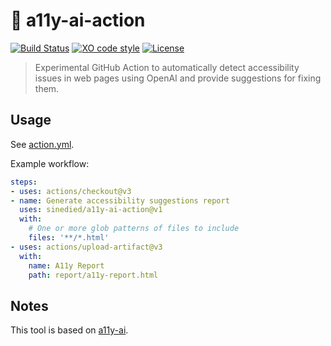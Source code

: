 # :robot: a11y-ai-action

[![Build Status](https://github.com/sinedied/a11y-ai-action/workflows/build/badge.svg)](https://github.com/sinedied/a11y-ai-action/actions)
[![XO code style](https://img.shields.io/badge/code_style-XO-5ed9c7.svg)](https://github.com/sindresorhus/xo)
[![License](https://img.shields.io/badge/license-MIT-blue.svg)](LICENSE)

> Experimental GitHub Action to automatically detect accessibility issues in web pages using OpenAI and provide suggestions for fixing them.

## Usage

See [action.yml](action.yml).

Example workflow:
```yaml
steps:
- uses: actions/checkout@v3
- name: Generate accessibility suggestions report
  uses: sinedied/a11y-ai-action@v1
  with:
    # One or more glob patterns of files to include
    files: '**/*.html'
- uses: actions/upload-artifact@v3
  with:
    name: A11y Report
    path: report/a11y-report.html
```

<!-- You can use [this template repository](https://github.com/sinedied/a11y-ai-action-template) as an example setup. -->

## Notes

This tool is based on [a11y-ai](https://github.com/sinedied/a11y-ai).
